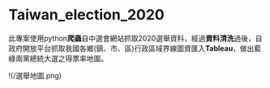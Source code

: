 # Taiwan_election_2020
此專案使用python**爬蟲**自中選會網站抓取2020選舉資料，經過**資料清洗**過後，自政府開放平台抓取我國各鄉(鎮、市、區)行政區域界線圖資匯入**Tableau**，做出藍綠兩黨總統大選之得票率地圖。

!(/選舉地圖.png)
